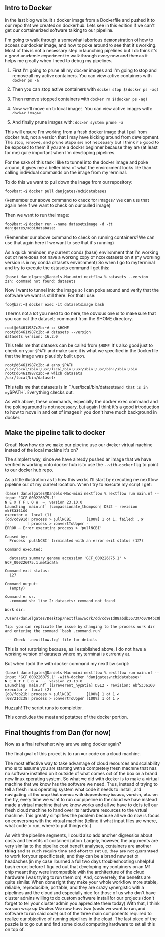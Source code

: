 
## Intro to Docker

In the last blog we built a docker image from a Dockerfile and pushed it to our repo that we created on dockerhub.
Lets see in this edition if we can't get our containerized software talking to our pipeline.

I'm going to walk through a somewhat laborious demonstration of how to access our docker image, and how to poke around to see that it's working.
Most of this is not a necessary step in launching pipelines but I do think it's a good academic experiment to walk through every now and then as it helps me greatly when I need to debug my pipelines.
 
1. First I'm going to prune all my docker images and I'm going to stop and remove all my active containers. You can view active containers with `docker ps -a`

2. Then you can stop active containers with `docker stop $(docker ps -aq)`

3. Then remove stopped containers with `docker rm $(docker ps -aq)`

4. Now we'll move on to local images. You can view active images with: `docker images`

5. And finally prune images with: `docker system prune -a`

This will ensure I'm working from a fresh docker image that I pull from docker hub, not a version that I may have kicking around from development.
The stop, remove, and prune steps are not necessary but I think it's good to be exposed to them if you are a docker beginner because they are (at least for me) quite important when I'm developing pipelines.

For the sake of this task I like to tunnel into the docker image and poke around, it gives me a better idea of what the environment looks like than calling individual commands on the image from my terminal.

To do this we want to pull down the image from our repository:


```console
foo@bar:~$ docker pull danjgates/ncbidatabases
```

(Remember our above command to check for images? We can use that again here if we want to check on our pulled image)

Then we want to run the image:

```console
foo@bar:~$ docker run --name datasetsimage -d -it danjgates/ncbidatabases
```

(Remember our above command to check on running containers? We can use that again here if we want to see that it's running)

As a quick reminder, my current conda (base) environment that I'm working out of here does not have a working copy of ncbi datasets on it (my working version is in my conda datasets environment)
So when I go to my terminal and try to execute the datasets command I get this:

```
(base) danielgates@Daniels-Mac-mini nextflow % datasets --version
zsh: command not found: datasets
```


Now I want to tunnel into the image so I can poke around and verify that the software we want is still there. 
For that I use:

```console
foo@bar:~$ docker exec -it datasetsimage bash
```


There's not a lot you need to do here, the obvious one is to make sure that you can call the datasets command from the $HOME directory.

```
root@d64613987c2b:~# cd $HOME
root@d64613987c2b:~# datasets --version
datasets version: 16.2.0
```

This tells me that datasets can be called from `$HOME`.
It's also good just to check on your `$PATH` and make sure it is what we specified in the Dockerfile that the image was plausibly built upon.

```
root@d64613987c2b:~# echo $PATH
/usr/local/sbin:/usr/local/bin:/usr/sbin:/usr/bin:/sbin:/bin
root@d64613987c2b:~# which datasets
/usr/local/bin/datasets
```

This tells me that datasets is in ``/usr/local/bin/datasets` and that is in my `$PATH`.
Everything checks out.

As with above, these commands, especially the docker exec command and the poking around is not necessary, but again I think it's a good introduction to how to move in and out of images if you don't have much background in docker.

## Make the pipeline talk to docker


Great! Now how do we make our pipeline use our docker virtual machine instead of the local machine it's on?

The simplest way, since we have already pushed an image that we have verified is working onto docker hub is to use the `--with-docker` flag to point to our docker hub repo.


As a little illustration as to how this works I'll start by executing my nextflow pipeline out of my current location.
When I try to execute my script I get:

```
(base) danielgates@Daniels-Mac-mini nextflow % nextflow run main.nf --input 'GCF_000226075.1'             
N E X T F L O W  ~  version 23.10.0
Launching `main.nf` [compassionate_thompson] DSL2 - revision: ebf5336160
executor >  local (1)
[dd/cd991d] process > pullNCBI       [100%] 1 of 1, failed: 1 ✘
[-        ] process > convertToUpper -
ERROR ~ Error executing process > 'pullNCBI'

Caused by:
  Process `pullNCBI` terminated with an error exit status (127)

Command executed:

  datasets summary genome accession 'GCF_000226075.1' > GCF_000226075.1.metadata

Command exit status:
  127

Command output:
  (empty)

Command error:
  .command.sh: line 2: datasets: command not found

Work dir:
  /Users/danielgates/Desktop/nextflow/work/dd/cd991d88abdb367387c0784bc0be82

Tip: you can replicate the issue by changing to the process work dir and entering the command `bash .command.run`

 -- Check '.nextflow.log' file for details
```

This is not surprising because, as I established above, I do not have a working version of datasets where my terminal is currently at. 

But when I add the with docker command my nextflow script:

```
(base) danielgates@Daniels-Mac-mini nextflow % nextflow run main.nf --input 'GCF_000226075.1' -with-docker 'danjgates/ncbidatabases'
N E X T F L O W  ~  version 23.10.0
Launching `main.nf` [irreverent_hypatia] DSL2 - revision: ebf5336160
executor >  local (2)
[d8/fcb21b] process > pullNCBI       [100%] 1 of 1 ✔
[08/21dc38] process > convertToUpper [100%] 1 of 1 ✔
```

Huzzah!
The script runs to completion.

This concludes the meat and potatoes of the docker portion.

## Final thoughts from Dan (for now)

Now as a final refresher: why are we using docker again?

The final goal of this project is to run our code on a cloud machine.

The most effective way to take advantage of cloud resources and scalability imo is to assume you are starting with a completely fresh machine that has no software installed on it outside of what comes out of the box on a brand new linux operating system.
So what we did with docker is to make a virtual machine that we know has the software we need.
Thus, instead of trying to tell a fresh linux operating system what code it needs to install, and navigating all the crap that comes with dependency issues, version, etc. on the fly, every time we want to run our pipeline in the cloud we have instead made a virtual machine that we know works and all we have to do is tell our fresh cloud machine to hand over its hardware resources to the virtual machine.
This greatly simplifies the problem because all we do now is focus on conversing with the virtual machine (telling it what input files are where, what code to run, where to put things etc.)

As with the pipeline segments, I could also add another digression about costs and benefits of containerization.
Largely, however, the arguments are very similar to the pipeline cost benefit analyses, containers are another **thing** and as such require time and effort to set up, they are not guaranteed to work for your specific task, and they can be a brand new set of headaches (in my case I burned a full two days troubleshooting unhelpful bash errors before I figured out that developing my containers on an M1 chip meant they were incompatible with the architecture of the cloud hardware I was trying to run them on).
And, conversely, the benefits are quite similar.
When done right they make your whole workflow more stable, reliable, reproducible, portable, and they are crazy synergistic with a pipelines and the cloud and especially nice for those of us who don't have cluster admins willing to do custom software install for our projects (don't forget to tell your cluster admin you appreciate them today)
With that, I think we can wrap up Docker.
We now have two (code we want to run, and software to run said code) out of the three main components required to realize our objective of running pipelines in the cloud.
The last piece of the puzzle is to go out and find some cloud computing hardware to set all this on top of.



